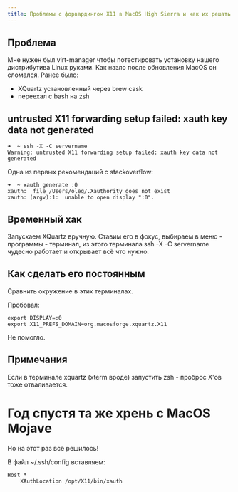 ```yaml
---
title: Проблемы с форвардингом X11 в MacOS High Sierra и как их решать
---
```


## Проблема

Мне нужен был virt-manager чтобы потестировать установку нашего дистрибутива Linux руками. Как назло после обновления MacOS он сломался. Ранее было:

- XQuartz установленный через brew cask
- переехал с bash на zsh

## untrusted X11 forwarding setup failed: xauth key data not generated

``` shell
➜  ~ ssh -X -C servername
Warning: untrusted X11 forwarding setup failed: xauth key data not generated
```

Одна из первых рекомендаций с stackoverflow:

```
➜  ~ xauth generate :0
xauth:  file /Users/oleg/.Xauthority does not exist
xauth: (argv):1:  unable to open display ":0".
```

## Временный хак

Запускаем XQuartz вручную. Ставим его в фокус, выбираем в меню - программы - терминал, из этого терминала ssh -X -C servername чудесно работает и открывает всё что нужно.

## Как сделать его постоянным

Сравнить окружение в этих терминалах.

Пробовал:

```
export DISPLAY=:0
export X11_PREFS_DOMAIN=org.macosforge.xquartz.X11
```

Не помогло.

## Примечания

Если в терминале xquartz (xterm вроде) запустить zsh - проброс X'ов тоже отваливается.

# Год спустя та же хрень с MacOS Mojave

Но на этот раз всё решилось!

В файл ~/.ssh/config вставляем:

``` shell
Host *
    XAuthLocation /opt/X11/bin/xauth
```
